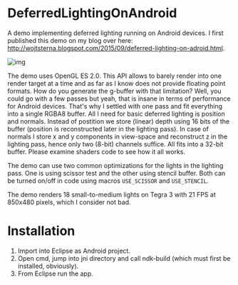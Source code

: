 # DeferredLightingOnAndroid

A demo implementing deferred lighting running on Android devices. I first published this demo on my blog over here: http://wojtsterna.blogspot.com/2015/09/deferred-lighting-on-adroid.html.

![img](https://user-images.githubusercontent.com/37375338/215497209-258dc943-742a-42e9-ad2e-077f591213b5.png)

The demo uses OpenGL ES 2.0. This API allows to barely render into one render target at a time and as far as I know does not provide floating point formats. How do you generate the g-buffer with that limitation? Well, you could go with a few passes but yeah, that is insane in terms of performance for Android devices. That's why I settled with one pass and fit everything into a single RGBA8 buffer. All I need for basic deferred lighting is position and normals. Instead of postition we store (linear) depth using 16 bits of the buffer (position is reconstructed later in the lighting pass). In case of normals I store x and y components in view-space and reconstruct z in the lighting pass, hence only two (8-bit) channels suffice. All fits into a 32-bit buffer. Please examine shaders code to see how it all works.

The demo can use two common optimizations for the lights in the lighting pass. One is using scissor test and the other using stencil buffer. Both can be turned on/off in code using macros `USE_SCISSOR` and `USE_STENCIL`.

The demo renders 18 small-to-medium lights on Tegra 3 with 21 FPS at 850x480 pixels, which I consider not bad.

# Installation
1. Import into Eclipse as Android project.
2. Open cmd, jump into jni directory and call ndk-build (which must first be installed, obviously).
3. From Eclipse run the app.
